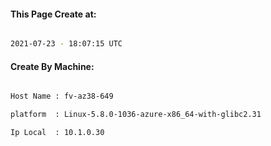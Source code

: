 
   
#### This Page Create at:

```bash

2021-07-23 - 18:07:15 UTC

```

#### Create By Machine:

```bash

Host Name : fv-az38-649

platform  : Linux-5.8.0-1036-azure-x86_64-with-glibc2.31

Ip Local  : 10.1.0.30

```

